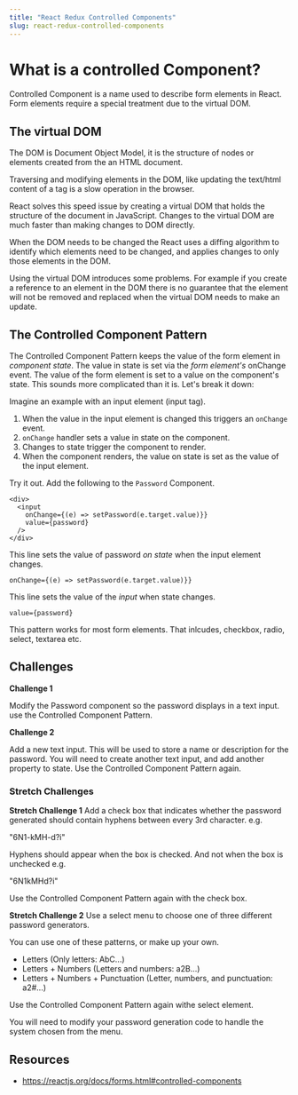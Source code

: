 ```yaml
---
title: "React Redux Controlled Components"
slug: react-redux-controlled-components
---
```


# What is a controlled Component? 

Controlled Component is a name used to describe form elements 
in React. Form elements require a special treatment due to the 
virtual DOM. 

## The virtual DOM

The DOM is Document Object Model, it is the structure of nodes or elements 
created from the an HTML document. 

Traversing and modifying elements in the DOM, like updating the text/html
content of a tag is a slow operation in the browser. 

React solves this speed issue by creating a virtual DOM that holds the 
structure of the document in JavaScript. Changes to the virtual DOM are
much faster than making changes to DOM directly. 

When the DOM needs to be changed the React uses a diffing algorithm to 
identify which elements need to be changed, and applies changes to only 
those elements in the DOM. 

Using the virtual DOM introduces some problems. For example if you create a 
reference to an element in the DOM there is no guarantee that the element 
will not be removed and replaced when the virtual DOM needs to make an 
update. 

## The Controlled Component Pattern

The Controlled Component Pattern keeps the value of the form element in 
*component state*. The value in state is set via the *form element's* onChange event.
The value of the form element is set to a value on the component's state. 
This sounds more complicated than it is. Let's break it down: 

Imagine an example with an input element (input tag). 

1. When the value in the input element is changed this triggers an `onChange` event. 
2. `onChange` handler sets a value in state on the component. 
3. Changes to state trigger the component to render. 
4. When the component renders, the value on state is set as the value of the input element. 

Try it out. Add the following to the `Password` Component. 

```JSX
<div>
  <input
    onChange={(e) => setPassword(e.target.value)}}
    value={password}
  />
</div>
```

This line sets the value of password *on state* when the input element changes. 

`onChange={(e) => setPassword(e.target.value)}}`

This line sets the value of the *input* when state changes. 

`value={password}`

This pattern works for most form elements. That inlcudes, checkbox, radio, 
select, textarea etc. 

## Challenges 

**Challenge 1**

Modify the Password component so the password displays in a text input. 
use the Controlled Component Pattern. 

**Challenge 2**

Add a new text input. This will be used to store a name or description for
the password. You will need to create another text input, and add another 
property to state. Use the Controlled Component Pattern again.

### Stretch Challenges

**Stretch Challenge 1**
Add a check box that indicates whether the password generated should 
contain hyphens between every 3rd character. e.g.

"6N1-kMH-d?i"

Hyphens should appear when the box is checked. And not when the box is
unchecked e.g.

"6N1kMHd?i"

Use the Controlled Component Pattern again with the check box. 

**Stretch Challenge 2**
Use a select menu to choose one of three different password generators. 

You can use one of these patterns, or make up your own. 

- Letters (Only letters: AbC...)
- Letters + Numbers (Letters and numbers: a2B...)
- Letters + Numbers + Punctuation (Letter, numbers, and punctuation: a2#...)

Use the Controlled Component Pattern again withe select element. 

You will need to modify your password generation code to handle the 
system chosen from the menu. 

## Resources 

- https://reactjs.org/docs/forms.html#controlled-components



